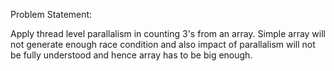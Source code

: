 Problem Statement:

Apply thread level parallalism in counting 3's from an array. Simple array will not generate enough race condition and also impact of parallalism will not be fully understood and hence array has to be big enough.
